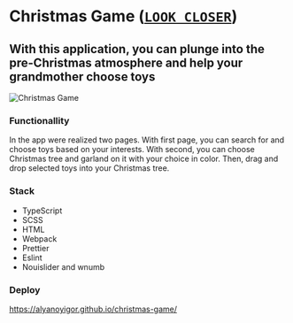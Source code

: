 # Christmas Game ([`LOOK CLOSER`](https://alyanoyigor.github.io/christmas-game/))

## With this application, you can plunge into the pre-Christmas atmosphere and help your grandmother choose toys
![Christmas Game](https://user-images.githubusercontent.com/85354736/163381406-41b684c9-505e-4ace-8dcf-d3489851c6ad.png)

### Functionallity
In the app were realized two pages. With first page, you can search for and choose toys based on your interests. With second, you can choose Christmas tree and garland on it with your choice in color. Then, drag and drop selected toys into your Christmas tree.

### Stack
- TypeScript
- SCSS
- HTML
- Webpack
- Prettier
- Eslint
- Nouislider and wnumb

### Deploy
https://alyanoyigor.github.io/christmas-game/
